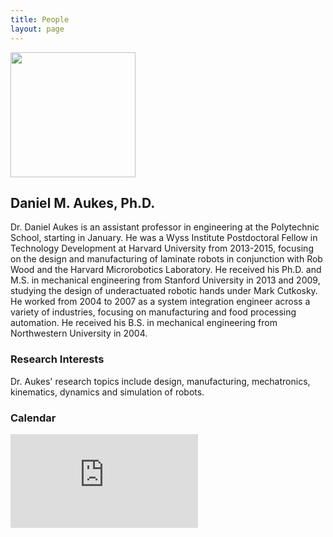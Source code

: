```yaml
---
title: People
layout: page
---
```


<div class="row">
  <div class="col-md-3">
    <img class="img-fluid" src="{{site.base_path}}/assets/images/headshot-small.jpg" height="200px">
  </div>

<h2> Daniel M. Aukes, Ph.D.</h2>
<p>
Dr. Daniel Aukes is an assistant professor in engineering at the Polytechnic School, starting in January.  He was a Wyss Institute Postdoctoral Fellow in Technology Development at Harvard University from 2013-2015, focusing on the design and manufacturing of laminate robots in conjunction with Rob Wood and the Harvard Microrobotics Laboratory.  He received his Ph.D. and M.S. in mechanical engineering from Stanford University in 2013 and 2009, studying the design of underactuated robotic hands under Mark Cutkosky.  He worked from 2004 to 2007 as a system integration engineer across a variety of industries, focusing on manufacturing and food processing automation.  He received his B.S. in mechanical engineering from Northwestern University in 2004.    
</p>
</div>
<div class="row">
<h3> Research Interests</h3>
<p>
Dr. Aukes' research topics include design, manufacturing, mechatronics, kinematics, dynamics and simulation of robots.
</p>
<h3> Calendar</h3>
<div class="embed-responsive embed-responsive-16by9">
<iframe src="https://calendar.google.com/calendar/embed?mode=WEEK&amp;height=600&amp;wkst=1&amp;bgcolor=%23FFFFFF&amp;src=danaukes%40gmail.com&amp;color=%238C500B&amp;src=8i13i5fvf4elhdvgu9t09cjbg0%40group.calendar.google.com&amp;color=%23711616&amp;src=tjjatp1ble5h397ceccrgamcb4%40group.calendar.google.com&amp;color=%235F6B02&amp;ctz=America%2FPhoenix" style="border-width:0" frameborder="0" scrolling="no"></iframe>
</div>
</div>
